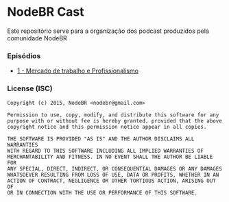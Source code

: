 # NodeBR Cast
Este repositório serve para a organização dos podcast produzidos pela
comunidade NodeBR

### Episódios

* [1 - Mercado de trabalho e Profissionalismo](https://github.com/nodebr/podcast/issues/1)

### License (ISC)

```
Copyright (c) 2015, NodeBR <nodebr@gmail.com>

Permission to use, copy, modify, and distribute this software for any
purpose with or without fee is hereby granted, provided that the above
copyright notice and this permission notice appear in all copies.

THE SOFTWARE IS PROVIDED "AS IS" AND THE AUTHOR DISCLAIMS ALL WARRANTIES
WITH REGARD TO THIS SOFTWARE INCLUDING ALL IMPLIED WARRANTIES OF
MERCHANTABILITY AND FITNESS. IN NO EVENT SHALL THE AUTHOR BE LIABLE FOR
ANY SPECIAL, DIRECT, INDIRECT, OR CONSEQUENTIAL DAMAGES OR ANY DAMAGES
WHATSOEVER RESULTING FROM LOSS OF USE, DATA OR PROFITS, WHETHER IN AN
ACTION OF CONTRACT, NEGLIGENCE OR OTHER TORTIOUS ACTION, ARISING OUT OF
OR IN CONNECTION WITH THE USE OR PERFORMANCE OF THIS SOFTWARE.
```
